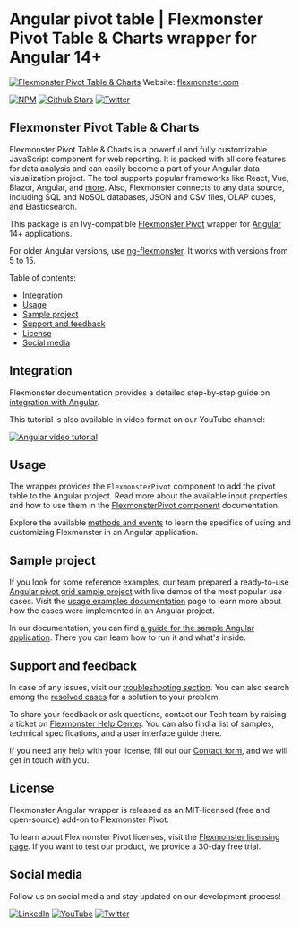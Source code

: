 # Angular pivot table | Flexmonster Pivot Table & Charts wrapper for Angular 14+
[![Flexmonster Pivot Table & Charts](https://cdn.flexmonster.com/readmes/angular_new.webp)](https://www.flexmonster.com?r=wrap_ang)
Website: [flexmonster.com](https://www.flexmonster.com?r=wrap_ang)

[![NPM](https://img.shields.io/npm/v/ngx-flexmonster)](https://www.npmjs.com/package/ngx-flexmonster)
[![Github Stars](https://img.shields.io/github/stars/flexmonster?style=social)](https://github.com/flexmonster) [![Twitter](https://img.shields.io/twitter/follow/Flexmonster?style=social)](https://twitter.com/Flexmonster)
 

## Flexmonster Pivot Table & Charts

Flexmonster Pivot Table & Charts is a powerful and fully customizable JavaScript component for web reporting. It is packed with all core features for data analysis and can easily become a part of your Angular data visualization project. The tool supports popular frameworks like React, Vue, Blazor, Angular, and [more](https://www.flexmonster.com/doc/available-tutorials-integration?r=wrap_ang). Also, Flexmonster connects to any data source, including SQL and NoSQL databases, JSON and CSV files, OLAP cubes, and Elasticsearch. 

This package is an Ivy-compatible [Flexmonster Pivot](https://www.flexmonster.com?r=wrap_ang) wrapper for [Angular](https://angular.io) 14+ applications.

For older Angular versions, use [ng-flexmonster](https://www.npmjs.com/package/ng-flexmonster). It works with versions from 5 to 15.

Table of contents:

* [Integration](#integration)
* [Usage](#usage)
* [Sample project](#sample-project)
* [Support and feedback](#support-and-feedback)
* [License](#license)
* [Social media](#social-media)

## Integration

Flexmonster documentation provides a detailed step-by-step guide on [іntegration with Angular](https://www.flexmonster.com/doc/integration-with-angular?r=wrap_ang). 

This tutorial is also available in video format on our YouTube channel:

[![Angular video tutorial](https://static.flexmonster.com/uploads/2023/09/07144220/Screenshot-2023-09-07-at-17.42.09.png)](https://www.youtube.com/watch?v=hbaVewUYZRE&list=PLh8M6vKONZ5WCQu0gUmlvvttH9xUpN-Cs&index=4)


## Usage

The wrapper provides the `FlexmonsterPivot` component to add the pivot table to the Angular project. Read more about the available input properties and how to use them in the [FlexmonsterPivot component](https://www.flexmonster.com/doc/fm-pivot-directive-for-angular?r=wrap_ang) documentation.

Explore the available [methods and events](https://www.flexmonster.com/doc/using-methods-and-events-angular?r=wrap_ang) to learn the specifics of using and customizing Flexmonster in an Angular application.

## Sample project

If you look for some reference examples, our team prepared a ready-to-use [Angular pivot grid sample project](https://github.com/flexmonster/pivot-angular?r=wrap_ang) with live demos of the most popular use cases. Visit the [usage examples documentation](https://www.flexmonster.com/doc/usage-examples-angular?r=wrap_ang) page to learn more about how the cases were implemented in an Angular project.

In our documentation, you can find [a guide for the sample Angular application](https://www.flexmonster.com/doc/sample-angular-project?r=wrap_ang). There you can learn how to run it and what's inside.



## Support and feedback

In case of any issues, visit our [troubleshooting section](https://www.flexmonster.com/doc/typical-errors?r=wrap_ang). You can also search among the [resolved cases](https://www.flexmonster.com/technical-support?r=wrap_ang) for a solution to your problem.

To share your feedback or ask questions, contact our Tech team by raising a ticket on [Flexmonster Help Center](https://www.flexmonster.com/help-center?r=wrap_ang). You can also find a list of samples, technical specifications, and a user interface guide there.

If you need any help with your license, fill out our [Contact form](https://www.flexmonster.com/contact-our-team?r=wrap_ang), and we will get in touch with you.

## License

Flexmonster Angular wrapper is released as an MIT-licensed (free and open-source) add-on to Flexmonster Pivot.

To learn about Flexmonster Pivot licenses, visit the [Flexmonster licensing page](https://www.flexmonster.com/pivot-table-editions-and-pricing?r=wrap_ang). 
If you want to test our product, we provide a 30-day free trial.

## Social media

Follow us on social media and stay updated on our development process!

[![LinkedIn](https://img.shields.io/badge/LinkedIn-blue?style=for-the-badge&logo=linkedin&logoColor=white)](https://linkedin.com/company/flexmonster) [![YouTube](https://img.shields.io/badge/YouTube-red?style=for-the-badge&logo=youtube&logoColor=white)](https://youtube.com/user/FlexMonsterPivot) [![Twitter](https://img.shields.io/badge/Twitter-blue?style=for-the-badge&logo=twitter&logoColor=white)](https://twitter.com/flexmonster)
